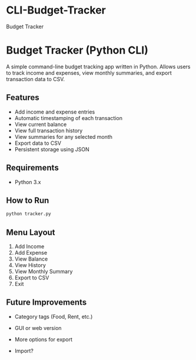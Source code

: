 # CLI-Budget-Tracker
Budget Tracker 

# Budget Tracker (Python CLI)

A simple command-line budget tracking app written in Python. Allows users to track income and expenses, view monthly summaries, and export transaction data to CSV.

## Features
- Add income and expense entries
- Automatic timestamping of each transaction
- View current balance
- View full transaction history
- View summaries for any selected month
- Export data to CSV
- Persistent storage using JSON

## Requirements
- Python 3.x

## How to Run
```bash
python tracker.py
```

## Menu Layout

1. Add Income
2. Add Expense
3. View Balance
4. View History
5. View Monthly Summary
6. Export to CSV
7. Exit

## Future Improvements

- Category tags (Food, Rent, etc.)

- GUI or web version

- More options for export

- Import?
